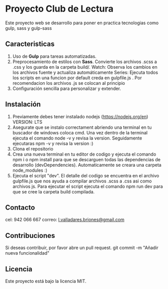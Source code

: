 # Proyecto Club de Lectura

Este proyecto web se desarrollo para poner en practica tecnologias como gulp, sass y gulp-sass

## Caracteristicas
1. Uso de **Gulp** para tareas automatizadas.
2. Preprocesamiento de estilos con **Sass**.
   Convierte los archivos .scss a .css y los guarda en la carpeta build/.
   Watch: Observa los cambios en los archivos fuente y actualiza automáticamente
   Series: Ejecuta todos los scripts en una funcion por default creda en gulpfile.js . Por recomendacion los archivos .js se colocan al principio
4. Configuración sencilla para personalizar y extender.

## Instalación
1. Previamente debes tener instalado nodejs (https://nodejs.org/en) VERSION: LTS
2. Asegurate que se instalo correctament abriendo una terminal en tu buscador de windows coloca cmd. Una vez dentro de la terminal ejecuta el comando node -v y revisa la version. Seguidamente ejecutaras npm -v y revisa la version :)
3. Clona el repositorio
4. Crea una nueva terminal en tu editor de codigo y ejecuta el comando npm i o npm install para que se descarguen todas las dependencias de desarrollo (devDependencies). Automaticamente se creara una carpeta node_modules :)
5. Ejecuta el script "dev". El detalle del codigo se encuentra en el archivo gulpfile.js que nos ayuda a compilar archivos .scss a .css asi como archivos js.
   Para ejecutar el script ejecuta el comando npm run dev para que se cree la carpeta build compilada.
## Contacto
cel: 942 066 667
correo: l.valladares.briones@gmail.com

## Contribuciones

Si deseas contribuir, por favor abre un pull request.
git commit -m "Añadir nueva funcionalidad"

## Licencia

Este proyecto está bajo la licencia MIT.
